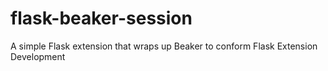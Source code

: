 # flask-beaker-session
A simple Flask extension that wraps up Beaker to conform Flask Extension Development

